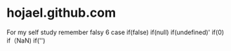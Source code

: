 # hojael.github.com
For my self study
remember falsy 6 case
if(false)
if(null)
if(undefined)'
if(0)
if（NaN)
if('')
